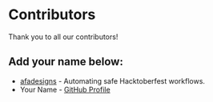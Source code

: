 # Contributors

Thank you to all our contributors!

## Add your name below:

- [afadesigns](https://github.com/afadesigns) - Automating safe Hacktoberfest workflows.
- Your Name - [GitHub Profile](https://github.com/yourusername)
